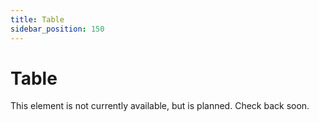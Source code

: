```yaml
---
title: Table
sidebar_position: 150
---
```


# Table

This element is not currently available, but is planned. Check back soon. 